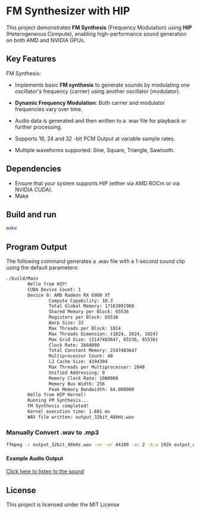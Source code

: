 # FM Synthesizer with HIP

This project demonstrates **FM Synthesis** (Frequency Modulation) using **HIP** (Heterogeneous Compute), enabling high-performance sound generation on both AMD and NVIDIA GPUs.

## Key Features
FM Synthesis:

 - Implements basic **FM synthesis** to generate sounds by modulating one oscillator's frequency (carrier) using another oscillator (modulator).

 - **Dynamic Frequency Modulation**: Both carrier and modulator frequencies vary over time.

 - Audio data is generated and then written to a .wav file for playback or further processing.

 - Supports 16, 24 and 32 -bit PCM Output at variable sample rates.

 - Multiple waveforms supported: Sine, Square, Triangle, Sawtooth.

## Dependencies
 - Ensure that your system supports HIP (either via AMD ROCm or via NVIDIA CUDA).
 - Make

## Build and run
```bash
make
```

## Program Output
The following command generates a .wav file with a 1-second sound clip using the default parameters:
```bash
./build/Main
        Hello from HIP!
        CUDA Device Count: 1
        Device 0: AMD Radeon RX 6900 XT
                Compute Capability: 10.3
                Total Global Memory: 17163091968
                Shared Memory per Block: 65536
                Registers per Block: 65536
                Warp Size: 32
                Max Threads per Block: 1024
                Max Threads Dimension: (1024, 1024, 1024)
                Max Grid Size: (2147483647, 65536, 65536)
                Clock Rate: 2660000
                Total Constant Memory: 2147483647
                Multiprocessor Count: 40
                L2 Cache Size: 4194304
                Max Threads per Multiprocessor: 2048
                Unified Addressing: 0
                Memory Clock Rate: 1000000
                Memory Bus Width: 256
                Peak Memory Bandwidth: 64.000000
        Hello from HIP Kernel!
        Running FM Synthesis...
        FM Synthesis completed!
        Kernel execution time: 1.601 ms
        WAV file written: output_32bit_48kHz.wav
```

### Manually Convert .wav to .mp3
```bash
ffmpeg -i output_32bit_48kHz.wav -vn -ar 44100 -ac 2 -b:a 192k output_demo.mp3
```

#### Example Audio Output

[Click here to listen to the sound](https://github.com/Avicted/HIP_FM_Synthesis/blob/main/output_demo.mp4)

## License
This project is licensed under the MIT License
